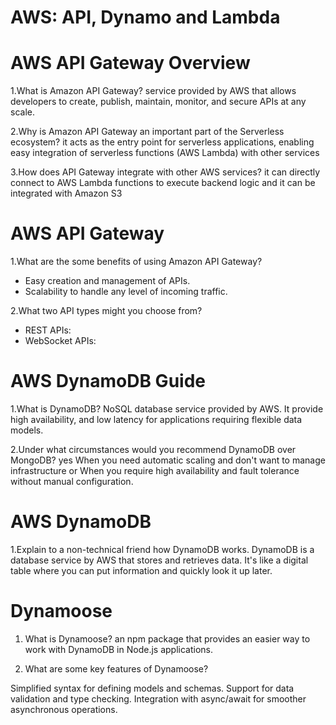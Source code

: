  # AWS: API, Dynamo and Lambda

# AWS API Gateway Overview

1.What is Amazon API Gateway?
service provided by AWS that allows developers to create, publish, maintain, monitor, and secure APIs at any scale.

2.Why is Amazon API Gateway an important part of the Serverless ecosystem?
it acts as the entry point for serverless applications, enabling easy integration of serverless functions (AWS Lambda) with other services

3.How does API Gateway integrate with other AWS services?
 it can directly connect to AWS Lambda functions to execute backend logic and it can be integrated with Amazon S3

# AWS API Gateway

1.What are the some benefits of using Amazon API Gateway?
- Easy creation and management of APIs.
- Scalability to handle any level of incoming traffic.

2.What two API types might you choose from?
- REST APIs:
- WebSocket APIs:

# AWS DynamoDB Guide

1.What is DynamoDB?
NoSQL database service provided by AWS. It provide high availability, and low latency for applications requiring flexible data models.

2.Under what circumstances would you recommend DynamoDB over MongoDB?
yes When you need automatic scaling and don't want to manage infrastructure or When you require high availability and fault tolerance without manual configuration.

# AWS DynamoDB

1.Explain to a non-technical friend how DynamoDB works.
DynamoDB is a database service by AWS that stores and retrieves data. It's like a digital table where you can put information and quickly look it up later.

# Dynamoose

1. What is Dynamoose?
 an npm package that provides an easier way to work with DynamoDB in Node.js applications.

2. What are some key features of Dynamoose?

Simplified syntax for defining models and schemas.
Support for data validation and type checking.
Integration with async/await for smoother asynchronous operations.




 
